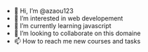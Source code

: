 - 👋 Hi, I’m @azaou123
- 👀 I’m interested in web developement
- 🌱 I’m currently learning javascript
- 💞️ I’m looking to collaborate on this domaine
- 📫 How to reach me new courses and tasks

<!---
azaou123/azaou123 is a ✨ special ✨ repository because its `README.md` (this file) appears on your GitHub profile.
You can click the Preview link to take a look at your changes.
--->

